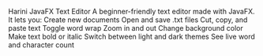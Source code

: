 Harini JavaFX Text Editor
A beginner-friendly text editor made with JavaFX. It lets you:
Create new documents
Open and save .txt files
Cut, copy, and paste text
Toggle word wrap
Zoom in and out
Change background color
Make text bold or italic
Switch between light and dark themes
See live word and character count
